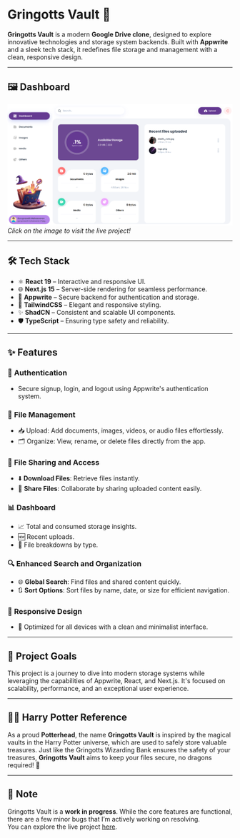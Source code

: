 # Gringotts Vault 🏦
**Gringotts Vault** is a modern **Google Drive clone**, designed to explore innovative technologies and storage system backends. Built with **Appwrite** and a sleek tech stack, it redefines file storage and management with a clean, responsive design.  

---

## 🖼️ Dashboard  
[![Dashboard](https://github.com/kira-03/Gringotts-Vault/blob/main/public/assets/images/Dashboard.png)](https://gringotts-vault-rouge.vercel.app/sign-in)  
*Click on the image to visit the live project!*

---

## 🛠️ Tech Stack  
- ⚛️ **React 19** – Interactive and responsive UI.  
- 🌐 **Next.js 15** – Server-side rendering for seamless performance.  
- 💾 **Appwrite** – Secure backend for authentication and storage.  
- 🎨 **TailwindCSS** – Elegant and responsive styling.  
- ✨ **ShadCN** – Consistent and scalable UI components.  
- 🛡️ **TypeScript** – Ensuring type safety and reliability.  

---

## ✨ Features  
### 🔐 **Authentication**  
- Secure signup, login, and logout using Appwrite's authentication system.  

### 📂 **File Management**  
- 📥 Upload: Add documents, images, videos, or audio files effortlessly.  
- 🗂️ Organize: View, rename, or delete files directly from the app.  

### 🔗 **File Sharing and Access**  
- ⬇️ **Download Files**: Retrieve files instantly.  
- 🤝 **Share Files**: Collaborate by sharing uploaded content easily.  

### 📊 **Dashboard**  
- 📈 Total and consumed storage insights.  
- 🆕 Recent uploads.  
- 📁 File breakdowns by type.  

### 🔍 **Enhanced Search and Organization**  
- 🌐 **Global Search**: Find files and shared content quickly.  
- 🔃 **Sort Options**: Sort files by name, date, or size for efficient navigation.  

### 💎 **Responsive Design**  
- 📱 Optimized for all devices with a clean and minimalist interface.  

---

## 🚀 Project Goals  
This project is a journey to dive into modern storage systems while leveraging the capabilities of Appwrite, React, and Next.js. It's focused on scalability, performance, and an exceptional user experience.  

---

## 🧙‍♂️ **Harry Potter Reference**  
As a proud **Potterhead**, the name **Gringotts Vault** is inspired by the magical vaults in the Harry Potter universe, which are used to safely store valuable treasures. Just like the Gringotts Wizarding Bank ensures the safety of your treasures, **Gringotts Vault** aims to keep your files secure, no dragons required! 🐉

---

## 📌 Note  
Gringotts Vault is a **work in progress**. While the core features are functional, there are a few minor bugs that I’m actively working on resolving.  
You can explore the live project [here](https://gringotts-vault-rouge.vercel.app/sign-in).
